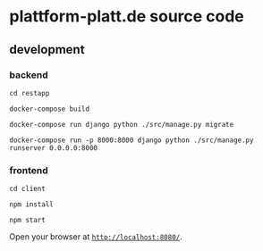 # plattform-platt.de source code

## development

### backend

`cd restapp`

`docker-compose build`

`docker-compose run django python ./src/manage.py migrate `

`docker-compose run -p 8000:8000 django python ./src/manage.py runserver 0.0.0.0:8000`

### frontend

`cd client`

`npm install`

`npm start`


Open your browser at [`http://localhost:8080/`](http://localhost:8080/).
